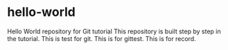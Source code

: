 # hello-world
Hello World repository for Git tutorial
This repository is built step by step in the tutorial.
This is test for git.
This is for gittest.
This is for record.
